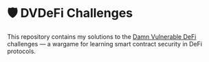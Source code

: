 # 🛡️ DVDeFi Challenges

This repository contains my solutions to the [Damn Vulnerable DeFi](https://github.com/theredguild/damn-vulnerable-defi) challenges — a wargame for learning smart contract security in DeFi protocols.

<!-- ## 📚 What’s Inside

Each challenge covers a real-world vulnerability like:
- Flash loan abuse
- Oracle manipulation
- Reentrancy
- Governance takeovers
- Pool draining
- Insecure upgrade patterns -->

<!-- ## 🛠 Tech Stack & Tools

- [Foundry](https://book.getfoundry.sh/) – Fast, modular smart contract toolkit
- [Slither](https://github.com/crytic/slither) – Static analysis
- [Tenderly](https://tenderly.co) – Transaction tracing & debugging
- [Surya](https://github.com/ConsenSys/surya) – Visual contract architecture

## 🧪 Structure

```bash
dvdefi-challenges/
├── challenge-01-flash-loan/
│   ├── Exploit.sol
│   ├── Test.t.sol
│   └── README.md
├── challenge-02-oracle-manipulation/
│   ├── Exploit.sol
│   ├── Test.t.sol
│   └── README.md
└── ... -->
